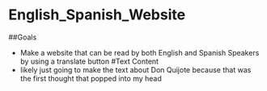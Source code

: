 # English_Spanish_Website
##Goals
 * Make a website that can be read by both English and Spanish Speakers by using a translate button
 #Text Content
 * likely just going to make the text about Don Quijote because that was the first thought that popped into my head